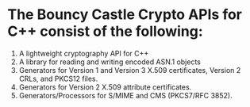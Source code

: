# The Bouncy Castle Crypto APIs for C++ consist of the following: #

  1. A lightweight cryptography API for C++
  1. A library for reading and writing encoded ASN.1 objects
  1. Generators for Version 1 and Version 3 X.509 certificates, Version 2 CRLs, and PKCS12 files.
  1. Generators for Version 2 X.509 attribute certificates.
  1. Generators/Processors for S/MIME and CMS (PKCS7/RFC 3852).